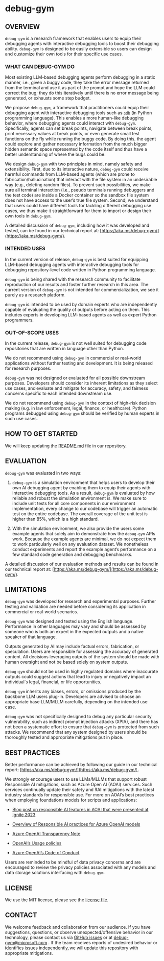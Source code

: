 # debug-gym 

## OVERVIEW 

`debug-gym` is a research framework that enables users to equip their debugging agents with interactive debugging tools to boost their debugging ability. `debug-gym` is designed to be easily extensible so users can design and customize their own tools for their specific use cases.  

### WHAT CAN DEBUG-GYM DO 

Most existing LLM-based debugging agents perform debugging in a static manner, i.e., given a buggy code, they take the error message returned from the terminal and use it as part of the prompt and hope the LLM could correct the bug; they do this iteratively until there is no error message being generated, or exhausts some step budget.  

We propose `debug-gym`, a framework that practitioners could equip their debugging agent with interactive debugging tools such as [`pdb`](https://docs.python.org/3/library/pdb.html) (in Python programming language). This enables a more human-like debugging behavior, where debugging agents could interact with `debug-gym`. Specifically, agents can set break points, navigate between break points, print necessary values at break points, or even generate small test functions on the fly while running the buggy code. By doing this, the agent could explore and gather necessary information from the much bigger hidden semantic space represented by the code itself and thus have a better understanding of where the bugs could be.  

We design `debug-gym` with two principles in mind, namely safety and extensibility. First, due to its interactive nature, `debug-gym` could receive harmful commands from LLM-based agents (which are prone to fabrication/hallucination) that interact with the file system in an undesirable way (e.g., deleting random files). To prevent such possibilities, we make sure all terminal interaction (i.e., pseudo terminals running debuggers and the test code) are inside a Docker container so the sandbox file system does not have access to the user’s true file system. Second, we understand that users could have different tools for tackling different debugging use cases, we thus make it straightforward for them to import or design their own tools in `debug-gym`.  

A detailed discussion of `debug-gym`, including how it was developed and tested, can be found in our technical report at: [https://aka.ms/debug-gym/](https://aka.ms/debug-gym/).

### INTENDED USES

In the current version of release, `debug-gym` is best suited for equipping LLM-based debugging agents with interactive debugging tools for debugging repository-level code written in Python programming language. 

`debug-gym` is being shared with the research community to facilitate reproduction of our results and foster further research in this area. The current version of `debug-gym` is not intended for commercialization, we see it purely as a research platform. 

`debug-gym` is intended to be used by domain experts who are independently capable of evaluating the quality of outputs before acting on them. This includes experts in developing LLM-based agents as well as expert Python programmers.  

 

### OUT-OF-SCOPE USES 

In the current release, `debug-gym` is not well suited for debugging code repositories that are written in language other than Python.  

We do not recommend using `debug-gym` in commercial or real-world applications without further testing and development. It is being released for research purposes. 

`debug-gym` was not designed or evaluated for all possible downstream purposes. Developers should consider its inherent limitations as they select use cases, and evaluate and mitigate for accuracy, safety, and fairness concerns specific to each intended downstream use. 

We do not recommend using `debug-gym` in the context of high-risk decision making (e.g. in law enforcement, legal, finance, or healthcare). Python programs debugged using `debug-gym` should be verified by human experts in such use cases.  

 

## HOW TO GET STARTED

We will keep updating the [README.md](https://github.com/microsoft/debug-gym/blob/main/README.md) file in our repository.  
 

## EVALUATION 

`debug-gym` was evaluated in two ways: 

1. `debug-gym` is a simulation environment that helps users to develop their own AI debugging agent by enabling them to equip their agents with interactive debugging tools. As a result, `debug-gym` is evaluated by how reliable and robust the simulation environment is. We make sure to include unit tests for all core components in our environment implementation, every change to our codebase will trigger an automatic test on the entire codebase. The overall coverage of the unit test is higher than 85%, which is a high standard.  

2. With the simulation environment, we also provide the users some example agents that solely aim to demonstrate how the `debug-gym` APIs work. Because the example agents are minimal, we do not expect them to work particularly well on any evaluation dataset. We nonetheless conduct experiments and report the example agent’s performance on a few standard code generation and debugging benchmarks. 

A detailed discussion of our evaluation methods and results can be found in our technical report at: [https://aka.ms/debug-gym/](https://aka.ms/debug-gym/).

 

## LIMITATIONS 

`debug-gym` was developed for research and experimental purposes. Further testing and validation are needed before considering its application in commercial or real-world scenarios. 

`debug-gym` was designed and tested using the English language. Performance in other languages may vary and should be assessed by someone who is both an expert in the expected outputs and a native speaker of that language. 

Outputs generated by AI may include factual errors, fabrication, or speculation. Users are responsible for assessing the accuracy of generated content. All decisions leveraging outputs of the system should be made with human oversight and not be based solely on system outputs. 

`debug-gym` should not be used in highly regulated domains where inaccurate outputs could suggest actions that lead to injury or negatively impact an individual's legal, financial, or life opportunities. 

`debug-gym` inherits any biases, errors, or omissions produced by the backbone LLM users plug-in. Developers are advised to choose an appropriate base LLM/MLLM carefully, depending on the intended use case. 

`debug-gym` was not specifically designed to debug any particular security vulnerability, such as indirect prompt injection attacks (XPIA), and there has not been a systematic effort to ensure that `debug-gym` is protected from such attacks. We recommend that any system designed by users should be thoroughly tested and appropriate mitigations put in place. 

 

## BEST PRACTICES 

Better performance can be achieved by following our guide in our technical report: [https://aka.ms/debug-gym/](https://aka.ms/debug-gym/).  

We strongly encourage users to use LLMs/MLLMs that support robust Responsible AI mitigations, such as Azure Open AI (AOAI) services. Such services continually update their safety and RAI mitigations with the latest industry standards for responsible use. For more on AOAI’s best practices when employing foundations models for scripts and applications: 

- [Blog post on responsible AI features in AOAI that were presented at Ignite 2023](https://techcommunity.microsoft.com/t5/ai-azure-ai-services-blog/announcing-new-ai-safety-amp-responsible-ai-features-in-azure/ba-p/3983686) 

- [Overview of Responsible AI practices for Azure OpenAI models](https://learn.microsoft.com/en-us/legal/cognitive-services/openai/overview) 

- [Azure OpenAI Transparency Note](https://learn.microsoft.com/en-us/legal/cognitive-services/openai/transparency-note) 

- [OpenAI’s Usage policies](https://openai.com/policies/usage-policies) 

- [Azure OpenAI’s Code of Conduct](https://learn.microsoft.com/en-us/legal/cognitive-services/openai/code-of-conduct) 

Users are reminded to be mindful of data privacy concerns and are encouraged to review the privacy policies associated with any models and data storage solutions interfacing with `debug-gym`.

 
## LICENSE 

We use the MIT license, please see the [license file](https://github.com/microsoft/debug-gym/blob/main/LICENSE).  


## CONTACT 

We welcome feedback and collaboration from our audience. If you have suggestions, questions, or observe unexpected/offensive behavior in our technology, please contact us via [GitHub issues](https://github.com/microsoft/debug-gym/issues) or at debug-gym@microsoft.com . If the team receives reports of undesired behavior or identifies issues independently, we will update this repository with appropriate mitigations. 

 
